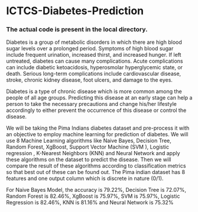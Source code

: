 # ICTCS-Diabetes-Prediction

### The actual code is present in the local directory.

Diabetes is a group of metabolic disorders in which there are high blood sugar levels over a prolonged period. Symptoms of high blood sugar include frequent urination, increased thirst, and increased hunger. If left untreated, diabetes can cause many complications. Acute complications can include diabetic ketoacidosis, hyperosmolar hyperglycemic state, or death. Serious long-term complications include cardiovascular disease, stroke, chronic kidney disease, foot ulcers, and damage to the eyes.

Diabetes is a type of chronic disease which is more common among the people of all
age groups. Predicting this disease at an early stage can help a person to take the
necessary precautions and change his/her lifestyle accordingly to either prevent the
occurrence of this disease or control the disease.

We will be taking the Pima Indians diabetes dataset and pre-process it with an
objective to employ machine learning for prediction of diabetes. We will use 8
Machine Learning algorithms like Naive Bayes, Decision Tree, Random Forest,
XgBoost, Support Vector Machine (SVM ), Logistic regression , K-Nearest
Neighbors (KNN) and Neural Network and apply these algorithms on the dataset to
predict the disease. Then we will compare the result of these algorithms according to
classification metrics so that best out of these can be found out. The Pima indian
dataset has 8 features and one output column which is discrete in nature (0/1).

For Naive Bayes Model, the accuracy is 79.22%, Decision Tree is 72.07%, Random
Forest is 82.46%, XgBoost is 75.97%, SVM is 75.97%, Logistic Regression is 82.46%,
KNN is 81.16% and Neural Network is 75.32%
